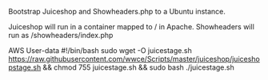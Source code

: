 Bootstrap Juiceshop and Showheaders.php to a Ubuntu instance.

Juiceshop will run in a container mapped to / in Apache.
Showheaders will run as /showheaders/index.php


AWS User-data
#!/bin/bash
sudo wget -O juicestage.sh https://raw.githubusercontent.com/wwce/Scripts/master/juiceshop/juiceshopstage.sh &&
chmod 755 juicestage.sh &&
sudo bash ./juicestage.sh
